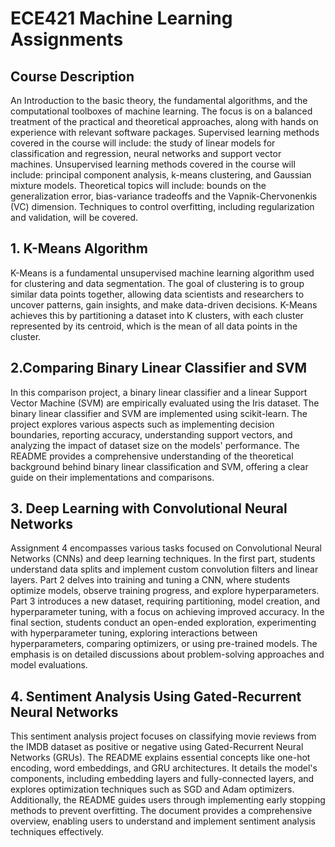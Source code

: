 # ECE421 Machine Learning Assignments
## Course Description
An Introduction to the basic theory, the fundamental algorithms, and the computational toolboxes of machine learning. The focus is on a balanced treatment of the practical and theoretical approaches, along with hands on experience with relevant software packages. Supervised learning methods covered in the course will include: the study of linear models for classification and regression, neural networks and support vector machines. Unsupervised learning methods covered in the course will include: principal component analysis, k-means clustering, and Gaussian mixture models. Theoretical topics will include: bounds on the generalization error, bias-variance tradeoffs and the Vapnik-Chervonenkis (VC) dimension. Techniques to control overfitting, including regularization and validation, will be covered.

## 1. K-Means Algorithm
K-Means is a fundamental unsupervised machine learning algorithm used for clustering and data segmentation. The goal of clustering is to group similar data points together, allowing data scientists and researchers to uncover patterns, gain insights, and make data-driven decisions. K-Means achieves this by partitioning a dataset into K clusters, with each cluster represented by its centroid, which is the mean of all data points in the cluster.

## 2.Comparing Binary Linear Classifier and SVM
In this comparison project, a binary linear classifier and a linear Support Vector Machine (SVM) are empirically evaluated using the Iris dataset. The binary linear classifier and SVM are implemented using scikit-learn. The project explores various aspects such as implementing decision boundaries, reporting accuracy, understanding support vectors, and analyzing the impact of dataset size on the models' performance. The README provides a comprehensive understanding of the theoretical background behind binary linear classification and SVM, offering a clear guide on their implementations and comparisons.

## 3. Deep Learning with Convolutional Neural Networks
Assignment 4 encompasses various tasks focused on Convolutional Neural Networks (CNNs) and deep learning techniques. In the first part, students understand data splits and implement custom convolution filters and linear layers. Part 2 delves into training and tuning a CNN, where students optimize models, observe training progress, and explore hyperparameters. Part 3 introduces a new dataset, requiring partitioning, model creation, and hyperparameter tuning, with a focus on achieving improved accuracy. In the final section, students conduct an open-ended exploration, experimenting with hyperparameter tuning, exploring interactions between hyperparameters, comparing optimizers, or using pre-trained models. The emphasis is on detailed discussions about problem-solving approaches and model evaluations. 

## 4. Sentiment Analysis Using Gated-Recurrent Neural Networks
This sentiment analysis project focuses on classifying movie reviews from the IMDB dataset as positive or negative using Gated-Recurrent Neural Networks (GRUs). The README explains essential concepts like one-hot encoding, word embeddings, and GRU architectures. It details the model's components, including embedding layers and fully-connected layers, and explores optimization techniques such as SGD and Adam optimizers. Additionally, the README guides users through implementing early stopping methods to prevent overfitting. The document provides a comprehensive overview, enabling users to understand and implement sentiment analysis techniques effectively.

